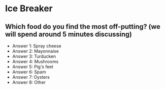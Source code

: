 # Ice Breaker

## Which food do you find the most off-putting? (we will spend around 5 minutes discussing)
- Answer 1: Spray cheese
- Answer 2: Mayonnaise
- Answer 3: Turducken
- Answer 4: Mushrooms
- Answer 5: Pig's feet
- Answer 6: Spam
- Answer 7: Oysters
- Answer 8: Other

